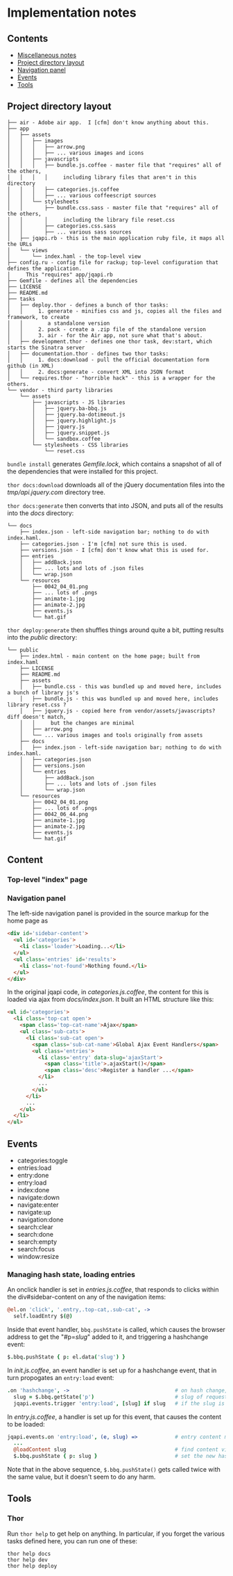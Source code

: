 ﻿# Implementation notes

## Contents

* [Miscellaneous notes](#miscellaneous-notes)
* [Project directory layout](#project-directory-layout)
* [Navigation panel](#navigation-panel)
* [Events](#events)
* [Tools](#tools)


## Project directory layout

```
├── air - Adobe air app.  I [cfm] don't know anything about this.
├── app
│   ├── assets
│   │   ├── images
│   │   │   ├── arrow.png
│   │   │   ├── ... various images and icons
│   │   ├── javascripts
│   │   │   ├── bundle.js.coffee - master file that "requires" all of the others,
│   │   │   │     including library files that aren't in this directory
│   │   │   ├── categories.js.coffee
│   │   │   ├── ... various coffeescript sources
│   │   └── stylesheets
│   │       ├── bundle.css.sass - master file that "requires" all of the others,
│   │       │     including the library file reset.css
│   │       ├── categories.css.sass
│   │       ├── ... various sass sources
│   ├── jqapi.rb - this is the main application ruby file, it maps all the URLs
│   └── views
│       └── index.haml - the top-level view
├── config.ru - config file for rackup; top-level configuration that defines the application.
│     This "requires" app/jqapi.rb
├── Gemfile - defines all the dependencies
├── LICENSE
├── README.md
├── tasks
│   ├── deploy.thor - defines a bunch of thor tasks:
│   │     1. generate - minifies css and js, copies all the files and framework, to create
│   │        a standalone version
│   │     2. pack - create a .zip file of the standalone version
│   │     3. air - for the Air app, not sure what that's about.
│   ├── development.thor - defines one thor task, dev:start, which starts the Sinatra server
│   ├── documentation.thor - defines two thor tasks:
│   │     1. docs:download - pull the official documentation form github (in XML)
│   │     2. docs:generate - convert XML into JSON format
│   └── requires.thor - "horrible hack" - this is a wrapper for the others.
└── vendor - third party libraries
    └── assets
        ├── javascripts - JS libraries
        │   ├── jquery.ba-bbq.js
        │   ├── jquery.ba-dotimeout.js
        │   ├── jquery.highlight.js
        │   ├── jquery.js
        │   ├── jquery.snippet.js
        │   └── sandbox.coffee
        └── stylesheets - CSS libraries
            └── reset.css
```

`bundle install` generates *Gemfile.lock*, which contains a snapshot of all of the
dependencies that were installed for this project.

`thor docs:download` downloads all of the jQuery documentation files into the
*tmp/api.jquery.com* directory tree.

`thor docs:generate` then converts that into JSON, and puts all of the results into
the *docs* directory:

```
└── docs
    ├── index.json - left-side navigation bar; nothing to do with index.haml.
    ├── categories.json - I'm [cfm] not sure this is used.
    ├── versions.json - I [cfm] don't know what this is used for.
    ├── entries
    │   ├── addBack.json
    │   ├── ... lots and lots of .json files
    │   └── wrap.json
    └── resources
        ├── 0042_04_01.png
        ├── ... lots of .pngs
        ├── animate-1.jpg
        ├── animate-2.jpg
        ├── events.js
        └── hat.gif
```

`thor deploy:generate` then shuffles things around quite a bit, putting results into the
*public* directory:

```
└── public
    ├── index.html - main content on the home page; built from index.haml
    ├── LICENSE
    ├── README.md
    ├── assets
    │   ├── bundle.css - this was bundled up and moved here, includes a bunch of library js's
    │   ├── bundle.js - this was bundled up and moved here, includes library reset.css ?
    │   ├── jquery.js - copied here from vendor/assets/javascripts?  diff doesn't match,
    │   │     but the changes are minimal
    │   ├── arrow.png
    │   └── ... various images and tools originally from assets
    ├── docs
    │   ├── index.json - left-side navigation bar; nothing to do with index.haml.
    │   ├── categories.json
    │   ├── versions.json
    │   └── entries
    │       ├── addBack.json
    │       ├── ... lots and lots of .json files
    │       └── wrap.json
    └── resources
        ├── 0042_04_01.png
        ├── ... lots of .pngs
        ├── 0042_06_44.png
        ├── animate-1.jpg
        ├── animate-2.jpg
        ├── events.js
        └── hat.gif
```


## Content

### Top-level "index" page



### Navigation panel

The left-side navigation panel is provided in the source markup for the home page
as

```html
<div id='sidebar-content'>
  <ul id='categories'>
    <li class='loader'>Loading...</li>
  </ul>
  <ul class='entries' id='results'>
    <li class='not-found'>Nothing found.</li>
  </ul>
</div>
```

In the original jqapi code, in *categories.js.coffee*, the content for this is loaded
via ajax from *docs/index.json*.  It built an HTML structure like this:

```html
<ul id='categories'>
  <li class='top-cat open'>
    <span class='top-cat-name'>Ajax</span>
    <ul class='sub-cats'>
      <li class='sub-cat open'>
        <span class='sub-cat-name'>Global Ajax Event Handlers</span>
        <ul class='entries'>
          <li class='entry' data-slug='ajaxStart'>
            <span class='title'>.ajaxStart()</span>
            <span class='desc'>Register a handler ...</span>
          </li>
          ...
        </ul>
      </li>
      ...
    </ul>
  </li>
</ul>
```


## Events

* categories:toggle
* entries:load
* entry:done
* entry:load
* index:done
* navigate:down
* navigate:enter
* navigate:up
* navigation:done
* search:clear
* search:done
* search:empty
* search:focus
* window:resize


### Managing hash state, loading entries

An onclick handler is set in *entries.js.coffee*, that responds to clicks within the
div#sidebar-content on any of the navigation items:

```coffee
@el.on 'click', '.entry,.top-cat,.sub-cat', ->
  self.loadEntry $(@)
```

Inside that event handler, `bbq.pushState` is called, which causes the browser
address to get the "#p=*slug*" added to it, and triggering a hashchange event:

```coffee
$.bbq.pushState { p: el.data('slug') }
```

In *init.js.coffee*, an event handler is set up for a hashchange event, that
in turn propogates an `entry:load` event:

```coffee
.on 'hashchange', ->                                  # on hash change, happens in entry load
  slug = $.bbq.getState('p')                          # slug of requested entry
  jqapi.events.trigger 'entry:load', [slug] if slug   # if the slug is set load the entry
```

In *entry.js.coffee*, a handler is set up for this event, that causes the content to
be loaded:

```coffee
jqapi.events.on 'entry:load', (e, slug) =>            # entry content must be loaded on this event
  ...
  @loadContent slug                                   # find content via the slug
  $.bbq.pushState { p: slug }                         # set the new hash state with old #p= format
```

Note that in the above sequence, `$.bbq.pushState()` gets called twice with the same
value, but it doesn't seem to do any harm.



## Tools

### Thor

Run `thor help` to get help on anything.  In particular, if you forget the various tasks
defined here, you can run one of these:

```
thor help docs
thor help dev
thor help deploy
```

